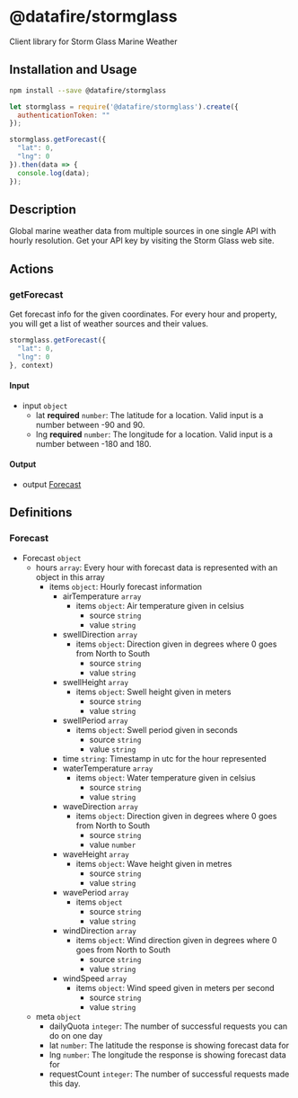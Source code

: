 # @datafire/stormglass

Client library for Storm Glass Marine Weather

## Installation and Usage
```bash
npm install --save @datafire/stormglass
```
```js
let stormglass = require('@datafire/stormglass').create({
  authenticationToken: ""
});

stormglass.getForecast({
  "lat": 0,
  "lng": 0
}).then(data => {
  console.log(data);
});
```

## Description

Global marine weather data from multiple sources in one single API with hourly resolution. Get your API key by visiting the Storm Glass web site.

## Actions

### getForecast
Get forecast info for the given coordinates. For every hour and property, you will get a list of weather sources and their values.


```js
stormglass.getForecast({
  "lat": 0,
  "lng": 0
}, context)
```

#### Input
* input `object`
  * lat **required** `number`: The latitude for a location. Valid input is a number between -90 and 90.
  * lng **required** `number`: The longitude for a location. Valid input is a number between -180 and 180.

#### Output
* output [Forecast](#forecast)



## Definitions

### Forecast
* Forecast `object`
  * hours `array`: Every hour with forecast data is represented with an object in this array
    * items `object`: Hourly forecast information
      * airTemperature `array`
        * items `object`: Air temperature given in celsius
          * source `string`
          * value `string`
      * swellDirection `array`
        * items `object`: Direction given in degrees where 0 goes from North to South
          * source `string`
          * value `string`
      * swellHeight `array`
        * items `object`: Swell height given in meters
          * source `string`
          * value `string`
      * swellPeriod `array`
        * items `object`: Swell period given in seconds
          * source `string`
          * value `string`
      * time `string`: Timestamp in utc for the hour represented
      * waterTemperature `array`
        * items `object`: Water temperature given in celsius
          * source `string`
          * value `string`
      * waveDirection `array`
        * items `object`: Direction given in degrees where 0 goes from North to South
          * source `string`
          * value `number`
      * waveHeight `array`
        * items `object`: Wave height given in metres
          * source `string`
          * value `string`
      * wavePeriod `array`
        * items `object`
          * source `string`
          * value `string`
      * windDirection `array`
        * items `object`: Wind direction given in degrees where 0 goes from North to South
          * source `string`
          * value `string`
      * windSpeed `array`
        * items `object`: Wind speed given in meters per second
          * source `string`
          * value `string`
  * meta `object`
    * dailyQuota `integer`: The number of successful requests you can do on one day
    * lat `number`: The latitude the response is showing forecast data for
    * lng `number`: The longitude the response is showing forecast data for
    * requestCount `integer`: The number of successful requests made this day.


